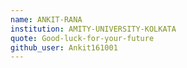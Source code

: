 ```yaml
---
name: ANKIT-RANA 
institution: AMITY-UNIVERSITY-KOLKATA
quote: Good-luck-for-your-future
github_user: Ankit161001
---
```


